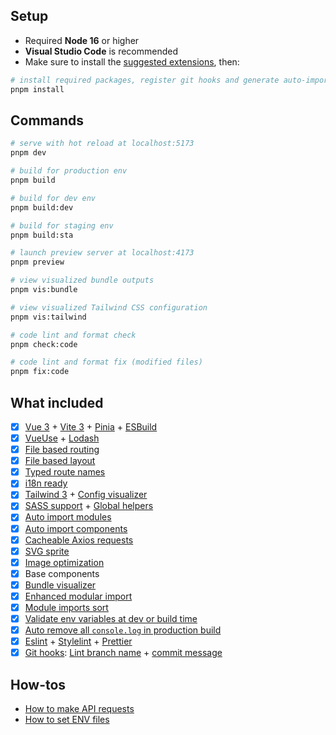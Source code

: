 ## Setup

- Required **Node 16** or higher
- **Visual Studio Code** is recommended
- Make sure to install the [suggested extensions](.vscode/extensions.json), then:

```bash
# install required packages, register git hooks and generate auto-import types
pnpm install
```

## Commands

```bash
# serve with hot reload at localhost:5173
pnpm dev

# build for production env
pnpm build

# build for dev env
pnpm build:dev

# build for staging env
pnpm build:sta

# launch preview server at localhost:4173
pnpm preview

# view visualized bundle outputs
pnpm vis:bundle

# view visualized Tailwind CSS configuration
pnpm vis:tailwind

# code lint and format check
pnpm check:code

# code lint and format fix (modified files)
pnpm fix:code
```

## What included

- [x] [Vue 3](https://github.com/vuejs/core) + [Vite 3](https://github.com/vitejs/vite) + [Pinia](https://pinia.vuejs.org/) + [ESBuild](https://github.com/evanw/esbuild)
- [x] [VueUse](https://vueuse.org/) + [Lodash](https://lodash.com/)
- [x] [File based routing](https://github.com/posva/unplugin-vue-router#routes-folder-structure)
- [x] [File based layout](https://github.com/JohnCampionJr/vite-plugin-vue-layouts)
- [x] [Typed route names](https://github.com/posva/unplugin-vue-router)
- [x] [i18n ready](./docs/feat-i18n.md)
- [x] [Tailwind 3](https://tailwindcss.com/) + [Config visualizer](https://github.com/rogden/tailwind-config-viewer)
- [x] [SASS support](https://sass-lang.com/) + [Global helpers](https://github.com/vitejs/vite/issues/832)
- [x] [Auto import modules](./docs/feat-auto-import-modules.md)
- [x] [Auto import components](./docs/feat-auto-import-components.md)
- [x] [Cacheable Axios requests](https://github.com/arthurfiorette/axios-cache-interceptor)
- [x] [SVG sprite](./docs/feat-svg-sprite.md)
- [x] [Image optimization](https://github.com/vbenjs/vite-plugin-imagemin)
- [x] Base components
- [x] [Bundle visualizer](https://socket.dev/npm/package/vite-bundle-visualizer)
- [x] [Enhanced modular import](./docs/feat-modular-import.md)
- [x] [Module imports sort](./docs/feat-module-imports-sort.md)
- [x] [Validate env variables at dev or build time](https://github.com/Julien-R44/vite-plugin-validate-env)
- [x] [Auto remove all `console.log` in production build](https://github.com/xiaoxian521/vite-plugin-remove-console)
- [x] [Eslint](https://eslint.org/) + [Stylelint](https://stylelint.io/) + [Prettier](https://prettier.io/)
- [x] [Git hooks](https://github.com/typicode/husky): [Lint branch name](https://itnext.io/using-git-hooks-to-enforce-branch-naming-policy-ffd81fa01e5e) + [commit message](https://commitlint.js.org/)

## How-tos

- [How to make API requests](./docs/how-to-make-api-requests.md)
- [How to set ENV files](./docs/how-to-set-env-files.md)
